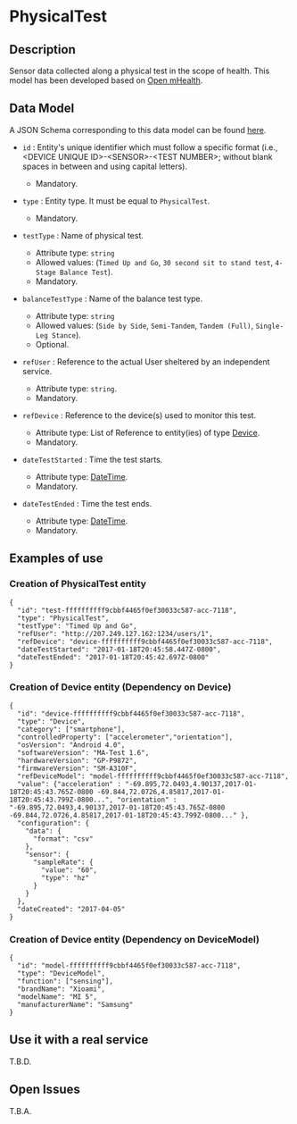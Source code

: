 # PhysicalTest

## Description

Sensor data collected along a physical test in the scope of health. This model has been developed based on [Open mHealth](http://www.openmhealth.org/). 

## Data Model

A JSON Schema corresponding to this data model can be found [here](https://github.com/netzahdzc/oHealth-Context/blob/master/schemas/PhysicalTest/physical-test-1.x.json).

+ `id` : Entity's unique identifier which must follow a specific format (i.e., \<DEVICE UNIQUE ID\>-\<SENSOR\>-\<TEST NUMBER\>; without blank spaces in between and using capital letters).
   + Mandatory.

+ `type` : Entity type. It must be equal to `PhysicalTest`.
   + Mandatory.

+ `testType` : Name of physical test.
   + Attribute type: `string`
   + Allowed values: (`Timed Up and Go`, `30 second sit to stand test`, `4-Stage Balance Test`).
   + Mandatory.

+ `balanceTestType` : Name of the balance test type.
   + Attribute type: `string`
   + Allowed values: (`Side by Side`, `Semi-Tandem`, `Tandem (Full)`, `Single-Leg Stance`).
   + Optional.

+ `refUser` : Reference to the actual User sheltered by an independent service.
   + Attribute type: `string`.
   + Mandatory.

+ `refDevice` : Reference to the device(s) used to monitor this test.
   + Attribute type: List of Reference to entity(ies) of type [Device](https://github.com/smartsdk/dataModels/blob/master/Device/Device/doc/spec.md).
   + Mandatory.

+ `dateTestStarted` : Time the test starts.
   + Attribute type: [DateTime](https://schema.org/DateTime).
   + Mandatory.

+ `dateTestEnded` : Time the test ends.
   + Attribute type: [DateTime](https://schema.org/DateTime).
   + Mandatory.


    
## Examples of use
### Creation of PhysicalTest entity

```
{  
  "id": "test-ffffffffff9cbbf4465f0ef30033c587-acc-7118",
  "type": "PhysicalTest",
  "testType": "Timed Up and Go",
  "refUser": "http://207.249.127.162:1234/users/1",
  "refDevice": "device-ffffffffff9cbbf4465f0ef30033c587-acc-7118",
  "dateTestStarted": "2017-01-18T20:45:58.447Z-0800",
  "dateTestEnded": "2017-01-18T20:45:42.697Z-0800"
}
```

### Creation of Device entity (Dependency on Device)
```
{
  "id": "device-ffffffffff9cbbf4465f0ef30033c587-acc-7118",
  "type": "Device",
  "category": ["smartphone"],
  "controlledProperty": ["accelerometer","orientation"],
  "osVersion": "Android 4.0",
  "softwareVersion": "MA-Test 1.6",
  "hardwareVersion": "GP-P9872",
  "firmwareVersion": "SM-A310F",
  "refDeviceModel": "model-ffffffffff9cbbf4465f0ef30033c587-acc-7118",
  "value": {"acceleration" : "-69.895,72.0493,4.90137,2017-01-18T20:45:43.765Z-0800 -69.844,72.0726,4.85817,2017-01-18T20:45:43.799Z-0800...", "orientation" : "-69.895,72.0493,4.90137,2017-01-18T20:45:43.765Z-0800 -69.844,72.0726,4.85817,2017-01-18T20:45:43.799Z-0800..." },
  "configuration": {
    "data": {  
      "format": "csv"
    },
    "sensor": {  
      "sampleRate": {
        "value": "60",
        "type": "hz"
      }
    }
  },
  "dateCreated": "2017-04-05"
}
```

### Creation of Device entity (Dependency on DeviceModel)
```
{
  "id": "model-ffffffffff9cbbf4465f0ef30033c587-acc-7118",
  "type": "DeviceModel",
  "function": ["sensing"],
  "brandName": "Xioami",
  "modelName": "MI 5",
  "manufacturerName": "Samsung"
}
```

## Use it with a real service

T.B.D.

## Open Issues

T.B.A.